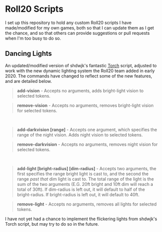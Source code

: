 # Roll20 Scripts

I set up this repository to hold any custom Roll20 scripts I have made/modified for my own games, both so that I can update them as I get the chance, and so that others can provide suggestions or pull requests when I'm too busy to do so.

## Dancing Lights

An updated/modified version of shdwjk's fantastic [Torch](https://gist.github.com/shdwjk/342cb67457936702fd8a) script, adjusted to work with the new dynamic lighting system the Roll20 team added in early 2020.  The commands have changed to reflect some of the new features, and are detailed below.

> **add-vision** - Accepts no arguments, adds bright-light vision to selected tokens.

> **remove-vision** - Accepts no arguments, removes bright-light vision for selected tokens.

&nbsp;

> **add-darkvision [range]** - Accepts one argument, which specifies the range of the night vision. Adds night vision to selected tokens.

> **remove-darkvision** - Accepts no arguments, removes night vision for selected tokens.

&nbsp;

> **add-light [bright-radius] [dim-radius]** - Accepts two arguments, the first specifies the range bright light is cast to, and the second the range *past that* dim light is cast to. The total range of the light is the sum of the two arguments (E.G. 20ft bright and 10ft dim will reach a total of 30ft).  If dim-radius is left out, it will default to half of the bright-radius.  If bright-radius is left out, it will default to 40ft.

> **remove-light** - Accepts no arguments, removes all lights for selected tokens.

I have not yet had a chance to implement the flickering lights from shdwjk's Torch script, but may try to do so in the future.